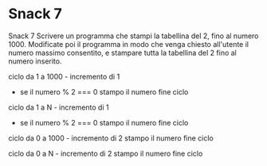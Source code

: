 # Snack 7

Snack 7
Scrivere un programma che stampi la tabellina del 2, fino al numero 1000.
Modificate poi il programma in modo che venga chiesto all'utente il numero massimo consentito, e stampare tutta la tabellina del 2 fino al numero inserito.

ciclo da 1 a 1000 - incremento di 1

- se il numero % 2 === 0 stampo il numero
  fine ciclo

ciclo da 1 a N - incremento di 1

- se il numero % 2 === 0 stampo il numero
  fine ciclo

ciclo da 0 a 1000 - incremento di 2
stampo il numero
fine ciclo

ciclo da 0 a N - incremento di 2
stampo il numero
fine ciclo
